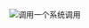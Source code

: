 ![调用一个系统调用](https://bbsmax.ikafan.com/static/L3Byb3h5L2h0dHAvaW1hZ2VzLmNuaXRibG9nLmNvbS9ibG9nMjAxNS83MzEyMDgvMjAxNTAzLzMwMDExOTI2MTU0NTc0Ny5wbmc=.jpg)